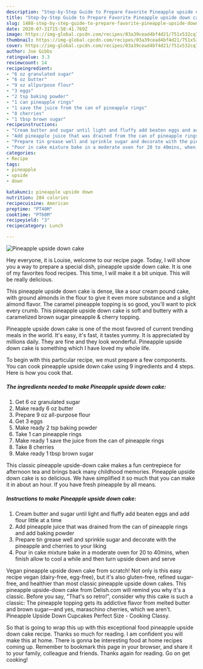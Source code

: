 ```yaml
---
description: "Step-by-Step Guide to Prepare Favorite Pineapple upside down cake"
title: "Step-by-Step Guide to Prepare Favorite Pineapple upside down cake"
slug: 1488-step-by-step-guide-to-prepare-favorite-pineapple-upside-down-cake
date: 2020-07-31T15:58:41.769Z
image: https://img-global.cpcdn.com/recipes/03a39cead4bf4d21/751x532cq70/pineapple-upside-down-cake-recipe-main-photo.jpg
thumbnail: https://img-global.cpcdn.com/recipes/03a39cead4bf4d21/751x532cq70/pineapple-upside-down-cake-recipe-main-photo.jpg
cover: https://img-global.cpcdn.com/recipes/03a39cead4bf4d21/751x532cq70/pineapple-upside-down-cake-recipe-main-photo.jpg
author: Joe Gibbs
ratingvalue: 3.3
reviewcount: 14
recipeingredient:
- "6 oz granulated sugar"
- "6 oz butter"
- "9 oz allpurpose flour"
- "3 eggs"
- "2 tsp baking powder"
- "1 can pineapple rings"
- "1 save the juice from the can of pineapple rings"
- "8 cherries"
- "1 tbsp brown sugar"
recipeinstructions:
- "Cream butter and sugar until light and fluffy add beaten eggs and add flour little at a time"
- "Add pineapple juice that was drained from the can of pineapple rings and add baking powder"
- "Prepare tin grease well and sprinkle sugar and decorate with the pineapple and cherries to your liking"
- "Pour in cake mixture bake in a moderate oven for 20 to 40mins, when finish allow to cool a while and then turn upside down and serve"
categories:
- Recipe
tags:
- pineapple
- upside
- down

katakunci: pineapple upside down 
nutrition: 284 calories
recipecuisine: American
preptime: "PT40M"
cooktime: "PT60M"
recipeyield: "3"
recipecategory: Lunch

---
```



![Pineapple upside down cake](https://img-global.cpcdn.com/recipes/03a39cead4bf4d21/751x532cq70/pineapple-upside-down-cake-recipe-main-photo.jpg)

Hey everyone, it is Louise, welcome to our recipe page. Today, I will show you a way to prepare a special dish, pineapple upside down cake. It is one of my favorites food recipes. This time, I will make it a bit unique. This will be really delicious.

This pineapple upside down cake is dense, like a sour cream pound cake, with ground almonds in the flour to give it even more substance and a slight almond flavor. The caramel pineapple topping is so good, you&#39;ll want to pick every crumb. This pineapple upside down cake is soft and buttery with a caramelized brown sugar pineapple &amp; cherry topping.

Pineapple upside down cake is one of the most favored of current trending meals in the world. It's easy, it's fast, it tastes yummy. It is appreciated by millions daily. They are fine and they look wonderful. Pineapple upside down cake is something which I have loved my whole life.


To begin with this particular recipe, we must prepare a few components. You can cook pineapple upside down cake using 9 ingredients and 4 steps. Here is how you cook that.

<!--inarticleads1-->

##### The ingredients needed to make Pineapple upside down cake:

1. Get 6 oz granulated sugar
1. Make ready 6 oz butter
1. Prepare 9 oz all-purpose flour
1. Get 3 eggs
1. Make ready 2 tsp baking powder
1. Take 1 can pineapple rings
1. Make ready 1 save the juice from the can of pineapple rings
1. Take 8 cherries
1. Make ready 1 tbsp brown sugar


This classic pineapple upside-down cake makes a fun centrepiece for afternoon tea and brings back many childhood memories. Pineapple upside down cake is so delicious. We have simplified it so much that you can make it in about an hour. If you have fresh pineapple by all means. 

<!--inarticleads2-->

##### Instructions to make Pineapple upside down cake:

1. Cream butter and sugar until light and fluffy add beaten eggs and add flour little at a time
1. Add pineapple juice that was drained from the can of pineapple rings and add baking powder
1. Prepare tin grease well and sprinkle sugar and decorate with the pineapple and cherries to your liking
1. Pour in cake mixture bake in a moderate oven for 20 to 40mins, when finish allow to cool a while and then turn upside down and serve


Vegan pineapple upside down cake from scratch! Not only is this easy recipe vegan (dairy-free, egg-free), but it&#39;s also gluten-free, refined sugar-free, and healthier than most classic pineapple upside down cakes. This pineapple upside-down cake from Delish.com will remind you why it&#39;s a classic. Before you say, &#34;That&#39;s so retro!&#34;, consider why this cake is such a classic: The pineapple topping gets its addictive flavor from melted butter and brown sugar—and yes, maraschino cherries, which we aren&#39;t. Pineapple Upside Down Cupcakes Perfect Size - Cooking Classy. 

So that is going to wrap this up with this exceptional food pineapple upside down cake recipe. Thanks so much for reading. I am confident you will make this at home. There is gonna be interesting food at home recipes coming up. Remember to bookmark this page in your browser, and share it to your family, colleague and friends. Thanks again for reading. Go on get cooking!
